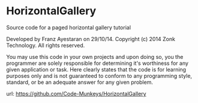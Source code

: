 HorizontalGallery
=================

Source code for a paged horizontal gallery tutorial

Developed by Franz Ayestaran on 29/10/14.
Copyright (c) 2014 Zonk Technology. All rights reserved.

You may use this code in your own projects and upon doing so, you the programmer are solely
responsible for determining it's worthiness for any given application or task. Here clearly
states that the code is for learning purposes only and is not guaranteed to conform to any
programming style, standard, or be an adequate answer for any given problem.

url: https://github.com/Code-Munkeys/HorizontalGallery


